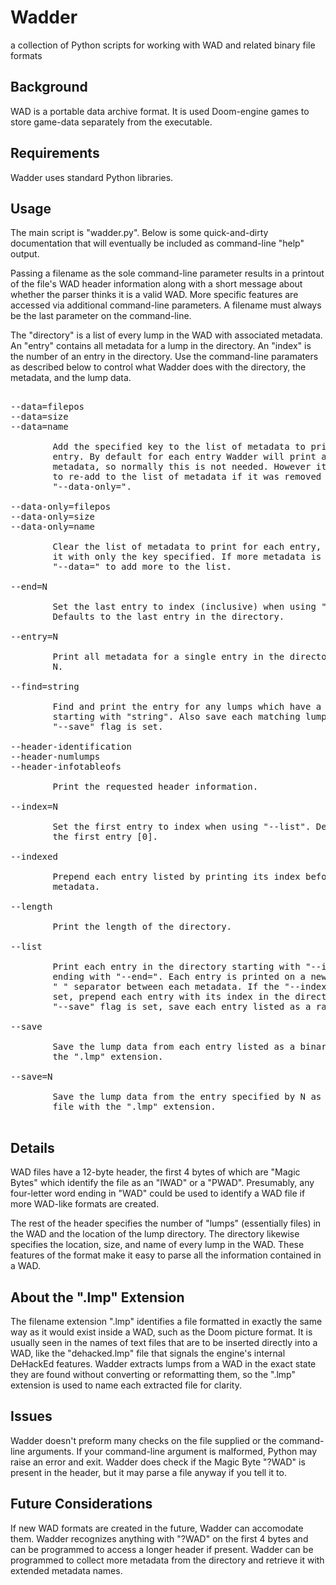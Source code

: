 # Wadder

a collection of Python scripts for working with WAD and related binary 
file formats

## Background

WAD is a portable data archive format. It is used Doom-engine games to 
store game-data separately from the executable.

## Requirements

Wadder uses standard Python libraries.

## Usage

The main script is "wadder.py". Below is some quick-and-dirty 
documentation that will eventually be included as command-line "help" 
output.

Passing a filename as the sole command-line parameter results in a 
printout of the file's WAD header information along with a short message 
about whether the parser thinks it is a valid WAD. More specific 
features are accessed via additional command-line parameters. A filename 
must always be the last parameter on the command-line.

The "directory" is a list of every lump in the WAD with associated 
metadata. An "entry" contains all metadata for a lump in the directory. 
An "index" is the number of an entry in the directory. Use the 
command-line paramaters as described below to control what Wadder does 
with the directory, the metadata, and the lump data.

<pre>

--data=filepos
--data=size
--data=name

        Add the specified key to the list of metadata to print for each 
        entry. By default for each entry Wadder will print all three 
        metadata, so normally this is not needed. However it can be used 
        to re-add to the list of metadata if it was removed with 
        "--data-only=".

--data-only=filepos
--data-only=size
--data-only=name

        Clear the list of metadata to print for each entry, and replace 
        it with only the key specified. If more metadata is needed, use 
        "--data=" to add more to the list.

--end=N

        Set the last entry to index (inclusive) when using "--list". 
        Defaults to the last entry in the directory.

--entry=N

        Print all metadata for a single entry in the directory at index 
        N.

--find=string

        Find and print the entry for any lumps which have a name 
        starting with "string". Also save each matching lump if the 
        "--save" flag is set.

--header-identification
--header-numlumps
--header-infotableofs

        Print the requested header information.

--index=N

        Set the first entry to index when using "--list". Defaults to 
        the first entry [0].

--indexed

        Prepend each entry listed by printing its index before the 
        metadata.

--length

        Print the length of the directory.

--list

        Print each entry in the directory starting with "--index=" and 
        ending with "--end=". Each entry is printed on a new line with a 
        " " separator between each metadata. If the "--indexed" flag is 
        set, prepend each entry with its index in the directory. If the 
        "--save" flag is set, save each entry listed as a raw lump file.

--save

        Save the lump data from each entry listed as a binary file with 
        the ".lmp" extension.

--save=N

        Save the lump data from the entry specified by N as a binary 
        file with the ".lmp" extension.

</pre>

## Details

WAD files have a 12-byte header, the first 4 bytes of which are "Magic 
Bytes" which identify the file as an "IWAD" or a "PWAD". Presumably, any 
four-letter word ending in "WAD" could be used to identify a WAD file if 
more WAD-like formats are created.

The rest of the header specifies the number of "lumps" (essentially 
files) in the WAD and the location of the lump directory. The directory 
likewise specifies the location, size, and name of every lump in the 
WAD. These features of the format make it easy to parse all the 
information contained in a WAD.

## About the ".lmp" Extension

The filename extension ".lmp" identifies a file formatted in exactly the 
same way as it would exist inside a WAD, such as the Doom picture 
format. It is usually seen in the names of text files that are to be 
inserted directly into a WAD, like the "dehacked.lmp" file that signals 
the engine's internal DeHackEd features. Wadder extracts lumps from a 
WAD in the exact state they are found without converting or reformatting 
them, so the ".lmp" extension is used to name each extracted file for 
clarity.

## Issues

Wadder doesn't preform many checks on the file supplied or the 
command-line arguments. If your command-line argument is malformed, 
Python may raise an error and exit. Wadder does check if the Magic Byte 
"?WAD" is present in the header, but it may parse a file anyway if you 
tell it to.

## Future Considerations

If new WAD formats are created in the future, Wadder can accomodate 
them. Wadder recognizes anything with "?WAD" on the first 4 bytes and 
can be programmed to access a longer header if present. Wadder can be 
programmed to collect more metadata from the directory and retrieve it 
with extended metadata names.

